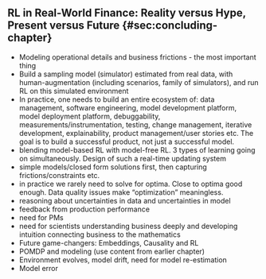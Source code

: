 ## RL in Real-World Finance: Reality versus Hype, Present versus Future {#sec:concluding-chapter}

* Modeling operational details and business frictions - the most important thing
* Build a sampling model (simulator) estimated from real data, with human-augmentation (including scenarios, family of simulators), and run RL on this simulated environment
* In practice, one needs to build an entire ecosystem of: data management, software engineering, model development platform, model deployment platform, debuggability, measurements/instrumentation, testing, change management, iterative development, explainability, product management/user stories etc. The goal is to build a successful product, not just a successful model.
* blending model-based RL with model-free RL. 3 types of learning going on simultaneously. Design of such a real-time updating system
* simple models/closed form solutions first, then capturing frictions/constraints etc.
* in practice we rarely need to solve for optima. Close to optima good enough. Data quality issues make “optimization” meaningless.
* reasoning about uncertainties in data and uncertainties in model
* feedback from production performance
* need for PMs
* need for scientists understanding business deeply and developing intuition connecting business to the mathematics
* Future game-changers: Embeddings, Causality and RL
* POMDP and modeling (use content from earlier chapter)
* Environment evolves, model drift, need for model re-estimation
* Model error
